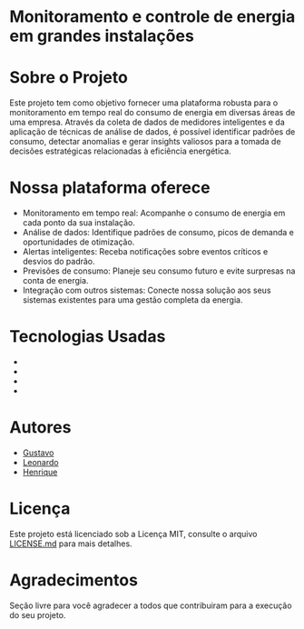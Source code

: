 # Monitoramento e controle de energia em grandes instalações


# Sobre o Projeto

Este projeto tem como objetivo fornecer uma plataforma robusta para o monitoramento em tempo real do consumo de energia em diversas áreas de uma empresa. Através da coleta de dados de medidores inteligentes e da aplicação de técnicas de análise de dados, é possível identificar padrões de consumo, detectar anomalias e gerar insights valiosos para a tomada de decisões estratégicas relacionadas à eficiência energética.



# Nossa plataforma oferece
- Monitoramento em tempo real: Acompanhe o consumo de energia em cada ponto da sua instalação.
- Análise de dados: Identifique padrões de consumo, picos de demanda e oportunidades de otimização.
- Alertas inteligentes: Receba notificações sobre eventos críticos e desvios do padrão.
- Previsões de consumo: Planeje seu consumo futuro e evite surpresas na conta de energia.
- Integração com outros sistemas: Conecte nossa solução aos seus sistemas existentes para uma gestão completa da energia.
      



# Tecnologias Usadas

- 
- 
- 
- 





# Autores

- [Gustavo](https://github.com/GustavoXCooper)
- [Leonardo](https://github.com/LeonardoMenezes1)
- [Henrique](https://github.com/HenryMeh)



# Licença

Este projeto está licenciado sob a Licença MIT,  consulte o arquivo [LICENSE.md](LICENSE.md) para mais detalhes.

# Agradecimentos

Seção livre para você agradecer a todos que contribuiram para a execução do seu projeto.
